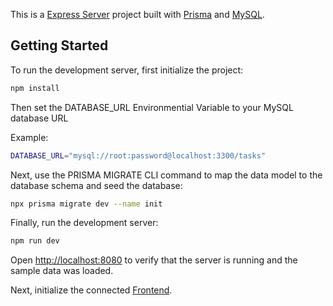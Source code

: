 This is a [Express Server](https://expressjs.com/) project built with [Prisma](https://www.prisma.io/) and [MySQL](https://www.mysql.com/).

## Getting Started

To run the development server, first initialize the project:

```bash
npm install
```

Then set the DATABASE_URL Environmential Variable to your MySQL database URL

Example:

```bash
DATABASE_URL="mysql://root:password@localhost:3300/tasks"
```

Next, use the PRISMA MIGRATE CLI command to map the data model to the database schema and seed the database:

```bash
npx prisma migrate dev --name init
```

Finally, run the development server:

```bash
npm run dev
```

Open [http://localhost:8080](http://localhost:8080) to verify that the server is running and the sample data was loaded.

Next, initialize the connected [Frontend](https://github.com/kihno/nooro-tasks-frontend).
